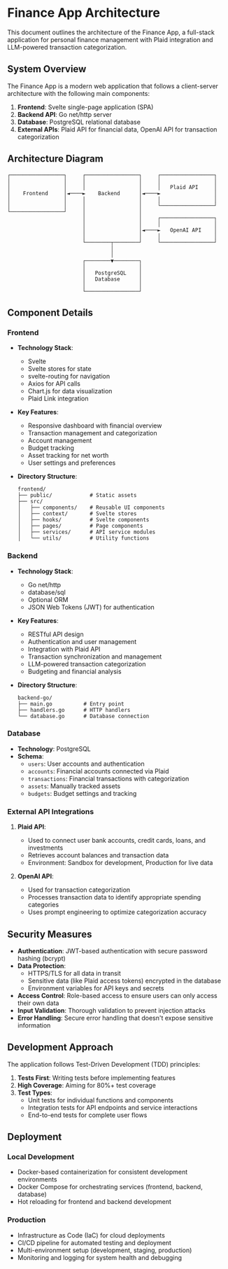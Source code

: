 # Finance App Architecture

This document outlines the architecture of the Finance App, a full-stack application for personal finance management with Plaid integration and LLM-powered transaction categorization.

## System Overview

The Finance App is a modern web application that follows a client-server architecture with the following main components:

1. **Frontend**: Svelte single-page application (SPA)
2. **Backend API**: Go net/http server
3. **Database**: PostgreSQL relational database
4. **External APIs**: Plaid API for financial data, OpenAI API for transaction categorization

## Architecture Diagram

```
┌─────────────────┐     ┌─────────────────┐     ┌─────────────────┐
│                 │     │                 │     │                 │
│                 │     │                 │     │   Plaid API     │
│    Frontend     │◄────►    Backend      │◄────►                 │
│                 │     │                 │     │                 │
│                 │     │                 │     └─────────────────┘
└─────────────────┘     │                 │
                        │                 │     ┌─────────────────┐
                        │                 │     │                 │
                        │                 │◄────►   OpenAI API    │
                        │                 │     │                 │
                        └────────┬────────┘     └─────────────────┘
                                 │
                                 │
                        ┌────────▼────────┐
                        │                 │
                        │   PostgreSQL    │
                        │   Database      │
                        │                 │
                        └─────────────────┘
```

## Component Details

### Frontend

- **Technology Stack**:
  - Svelte
  - Svelte stores for state
  - svelte-routing for navigation
  - Axios for API calls
  - Chart.js for data visualization
  - Plaid Link integration

- **Key Features**:
  - Responsive dashboard with financial overview
  - Transaction management and categorization
  - Account management
  - Budget tracking
  - Asset tracking for net worth
  - User settings and preferences

- **Directory Structure**:
  ```
  frontend/
  ├── public/            # Static assets
  ├── src/
  │   ├── components/    # Reusable UI components
  │   ├── context/       # Svelte stores
  │   ├── hooks/         # Svelte components
  │   ├── pages/         # Page components
  │   ├── services/      # API service modules
  │   └── utils/         # Utility functions
  ```

### Backend

- **Technology Stack**:
  - Go net/http
  - database/sql
  - Optional ORM
  - JSON Web Tokens (JWT) for authentication

- **Key Features**:
  - RESTful API design
  - Authentication and user management
  - Integration with Plaid API
  - Transaction synchronization and management
  - LLM-powered transaction categorization
  - Budgeting and financial analysis

- **Directory Structure**:
  ```
  backend-go/
  ├── main.go          # Entry point
  ├── handlers.go      # HTTP handlers
  └── database.go      # Database connection
  ```

### Database

- **Technology**: PostgreSQL
- **Schema**:
  - `users`: User accounts and authentication
  - `accounts`: Financial accounts connected via Plaid
  - `transactions`: Financial transactions with categorization
  - `assets`: Manually tracked assets
  - `budgets`: Budget settings and tracking

### External API Integrations

1. **Plaid API**:
   - Used to connect user bank accounts, credit cards, loans, and investments
   - Retrieves account balances and transaction data
   - Environment: Sandbox for development, Production for live data

2. **OpenAI API**:
   - Used for transaction categorization
   - Processes transaction data to identify appropriate spending categories
   - Uses prompt engineering to optimize categorization accuracy

## Security Measures

- **Authentication**: JWT-based authentication with secure password hashing (bcrypt)
- **Data Protection**:
  - HTTPS/TLS for all data in transit
  - Sensitive data (like Plaid access tokens) encrypted in the database
  - Environment variables for API keys and secrets
- **Access Control**: Role-based access to ensure users can only access their own data
- **Input Validation**: Thorough validation to prevent injection attacks
- **Error Handling**: Secure error handling that doesn't expose sensitive information

## Development Approach

The application follows Test-Driven Development (TDD) principles:

1. **Tests First**: Writing tests before implementing features
2. **High Coverage**: Aiming for 80%+ test coverage
3. **Test Types**:
   - Unit tests for individual functions and components
   - Integration tests for API endpoints and service interactions
   - End-to-end tests for complete user flows

## Deployment

### Local Development

- Docker-based containerization for consistent development environments
- Docker Compose for orchestrating services (frontend, backend, database)
- Hot reloading for frontend and backend development

### Production

- Infrastructure as Code (IaC) for cloud deployments
- CI/CD pipeline for automated testing and deployment
- Multi-environment setup (development, staging, production)
- Monitoring and logging for system health and debugging